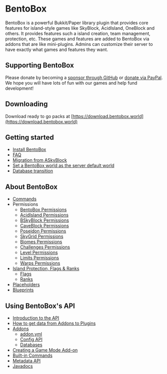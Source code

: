 # BentoBox

BentoBox is a powerful Bukkit/Paper library plugin that provides core features for island-style games like SkyBlock, AcidIsland, OneBlock and others. It provides features such a island creation, team management, protection, etc. These games and features are added to BentoBox via addons that are like mini-plugins. Admins can customize their server to have exactly what games and features they want.

## Supporting BentoBox

Please donate by becoming a [sponsor through GitHub](https://github.com/sponsors/tastybento) or [donate via PayPal](https://www.paypal.me/BentoBoxWorld). We hope you will have lots of fun with our games and help fund development!

## Downloading

Download ready to go packs at [https://download.bentobox.world](https://download.bentobox.world)

## Getting started
- [Install BentoBox](BentoBox/Install-Bentobox)
- [FAQ](FAQ)
- [Migration from ASkyBlock](Converter/index.md)
- [Set a BentoBox world as the server default world](BentoBox/Set-a-BentoBox-world-as-the-server-default-world)
- [Database transition](BentoBox/Database-transition)

## About BentoBox
- [Commands](BentoBox/Commands)
- Permissions
    - [BentoBox Permissions](BentoBox/Permissions)
    - [AcidIsland Permissions](gamemodes/AcidIsland/#permissions)
    - [BSkyBlock Permissions](gamemodes/BSkyBlock/#permissions)
    - [CaveBlock Permissions](gamemodes/CaveBlock/#permissions)
    - [Poseidon Permissions](gamemodes/Poseidon/#permissions)
    - [SkyGrid Permissions](gamemodes/SkyGrid/#permissions)
    - [Biomes Permissions](addons/Biomes/#permissions)
    - [Challenges Permissions](addons/Challenges/#permissions)
    - [Level Permissions](addons/Level/#permissions)
    - [Limits Permissions](addons/Limits/#permissions)
    - [Warps Permissions](addons/Warps/#permissions)
- [Island Protection, Flags & Ranks](BentoBox/Island-Protection,-Flags-&-Ranks)
    - [Flags](BentoBox/Flags)
    - [Ranks](BentoBox/Island-Protection,-Flags-&-Ranks#ranks)
- [Placeholders](BentoBox/Placeholders)
- [Blueprints](BentoBox/Blueprints)

## Using BentoBox's API
- [Introduction to the API](BentoBox/Developer-Documentation)
- [How to get data from Addons to Plugins](BentoBox/Request-Handler-API---How-plugins-can-get-data-from-addons)
- [Addons](Tutorials/api/Create-an-addon)
    - [addon.yml](BentoBox/How-to-fill-in-the-addon_yml-file)
    - [Config API](BentoBox/Config-API)
    - [Databases](BentoBox/Database-API)
- [Creating a Game Mode Add-on](BentoBox/Creating-a-Game-Mode)
- [Built-in Commands](BentoBox/Commands)
- [Metadata API](BentoBox/MetadataAPI)
- [Javadocs](https://bentoboxworld.github.io/BentoBox)

